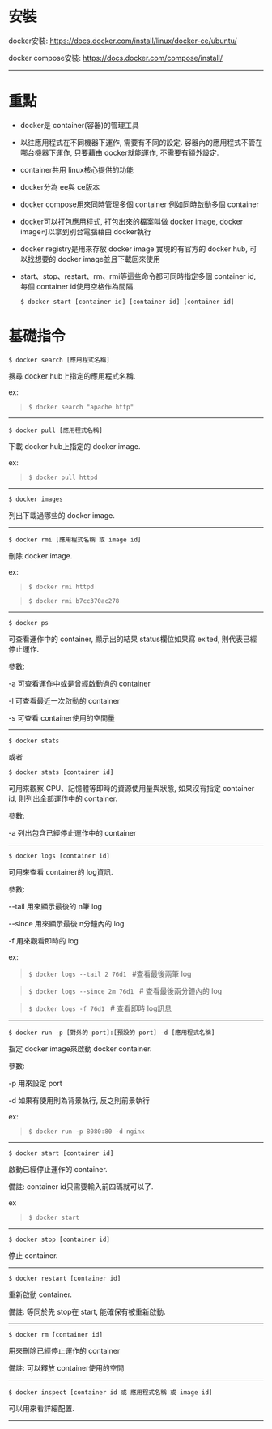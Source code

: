 
# 安裝

docker安裝: https://docs.docker.com/install/linux/docker-ce/ubuntu/

docker compose安裝: https://docs.docker.com/compose/install/

---

# 重點

- docker是 container(容器)的管理工具

- 以往應用程式在不同機器下運作, 需要有不同的設定. 容器內的應用程式不管在哪台機器下運作, 只要藉由 docker就能運作, 不需要有額外設定.

- container共用 linux核心提供的功能

- docker分為 ee與 ce版本

- docker compose用來同時管理多個 container
例如同時啟動多個 container

- docker可以打包應用程式, 打包出來的檔案叫做 docker image, docker image可以拿到別台電腦藉由 docker執行

- docker registry是用來存放 docker image
實現的有官方的 docker hub, 可以找想要的 docker image並且下載回來使用

- start、stop、restart、rm、rmi等這些命令都可同時指定多個 container id, 每個 container id使用空格作為間隔. 

    ```$ docker start [container id] [container id] [container id]```

# 基礎指令

```$ docker search [應用程式名稱]```

搜尋 docker hub上指定的應用程式名稱.

ex: 
> ```$ docker search "apache http"```


---

```$ docker pull [應用程式名稱]```

下載 docker hub上指定的 docker image.

ex:  
> ```$ docker pull httpd```


---

```$ docker images```

列出下載過哪些的 docker image.

---

```$ docker rmi [應用程式名稱 或 image id] ```

刪除 docker image.

ex:
> ```$ docker rmi httpd ```

> ```$ docker rmi b7cc370ac278 ```

---

```$ docker ps ```

可查看運作中的 container, 顯示出的結果 status欄位如果寫 exited, 則代表已經停止運作.

參數:

-a 可查看運作中或是曾經啟動過的 container

-l 可查看最近一次啟動的 container 

-s 可查看 container使用的空間量

---

```$ docker stats ```

或者

```$ docker stats [container id] ```

可用來觀察 CPU、記憶體等即時的資源使用量與狀態, 如果沒有指定 container id, 則列出全部運作中的 container.

參數:

-a  列出包含已經停止運作中的 container

---

```$ docker logs [container id] ```

可用來查看 container的 log資訊.

參數:

--tail 用來顯示最後的 n筆 log

--since 用來顯示最後 n分鐘內的 log

-f 用來觀看即時的 log

ex:
>	```$ docker logs --tail 2 76d1 ```
	#查看最後兩筆 log

>	```$ docker logs --since 2m 76d1 ```
	# 查看最後兩分鐘內的 log

>	```$ docker logs -f 76d1 ``` 
    # 查看即時 log訊息

---

```$ docker run -p [對外的 port]:[預設的 port] -d [應用程式名稱] ```

指定 docker image來啟動 docker container.

參數:

-p 用來設定 port

-d 如果有使用則為背景執行, 反之則前景執行

ex:
>	```$ docker run -p 8080:80 -d nginx ```

---

```$ docker start [container id] ```

啟動已經停止運作的 container.

備註: container id只需要輸入前四碼就可以了.

ex
>	```$ docker start ```

---

```$ docker stop [container id] ```

停止 container.

---

```$ docker restart [container id] ```

重新啟動 container.

備註: 等同於先 stop在 start, 能確保有被重新啟動.

---

```$ docker rm [container id] ```

用來刪除已經停止運作的 container

備註: 可以釋放 container使用的空間

---

```$ docker inspect [container id 或 應用程式名稱 或 image id] ```

可以用來看詳細配置.

---







